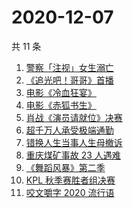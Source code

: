 # 2020-12-07

共 11 条

<!-- BEGIN -->
<!-- 最后更新时间 Mon Dec 07 2020 05:03:41 GMT+0800 (CST) -->
1. [警察「注视」女生溺亡](https://www.zhihu.com/search?q=警察注视女生溺亡)
1. [《追光吧！哥哥》首播](https://www.zhihu.com/search?q=追光吧哥哥)
1. [电影《冷血狂宴》](https://www.zhihu.com/search?q=冷血狂宴)
1. [电影《赤狐书生》](https://www.zhihu.com/search?q=赤狐书生)
1. [肖战《演员请就位》决赛](https://www.zhihu.com/search?q=肖战演员请就位)
1. [超千万人承受极端通勤](https://www.zhihu.com/search?q=极端通勤)
1. [错换人生当事人生母撤诉](https://www.zhihu.com/search?q=错换人生)
1. [重庆煤矿事故 23 人遇难](https://www.zhihu.com/search?q=重庆永川煤矿)
1. [ 《舞蹈风暴》第二季](https://www.zhihu.com/search?q=舞蹈风暴第二季)
1. [KPL 秋季赛胜者组决赛](https://www.zhihu.com/search?q=ag)
1. [咬文嚼字 2020 流行语](https://www.zhihu.com/search?q=2020流行语)
<!-- END -->
